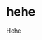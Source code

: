 # hehe
Hehe


<!-- Security scan triggered at 2025-09-01 23:18:04 -->

<!-- Security scan triggered at 2025-09-07 01:47:31 -->

<!-- Security scan triggered at 2025-09-09 05:22:51 -->

<!-- Security scan triggered at 2025-09-28 15:25:52 -->